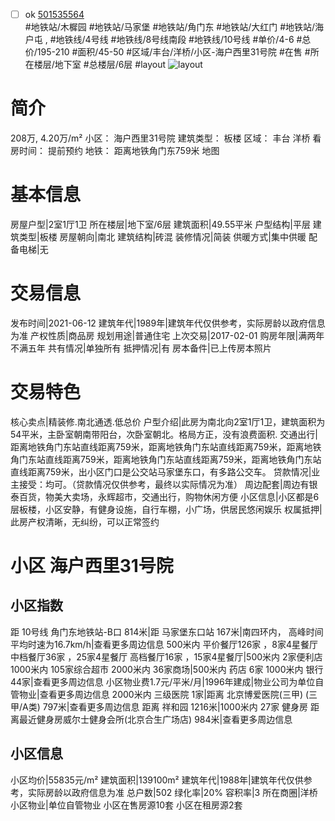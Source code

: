 - [ ] ok [501535564](https://bj.5i5j.com/ershoufang/501535564.html)  
 #地铁站/木樨园 #地铁站/马家堡 #地铁站/角门东 #地铁站/大红门 #地铁站/海户屯 ,  #地铁线/4号线 #地铁线/8号线南段 #地铁线/10号线
#单价/4-6 #总价/195-210 #面积/45-50   #区域/丰台/洋桥/小区-海户西里31号院 #在售 #所在楼层/地下室 #总楼层/6层 #layout 
![layout](http://image2a.5i5j.com/bdir/layout/9be988b596a942b180d612df029d796e.JPG_P5.jpg) 
# 简介 
 208万,  4.20万/m² 
小区： 海户西里31号院
建筑类型： 板楼
区域： 丰台 洋桥
看房时间： 提前预约
地铁： 距离地铁角门东759米 地图
# 基本信息 
 房屋户型|2室1厅1卫
所在楼层|地下室/6层
建筑面积|49.55平米
户型结构|平层
建筑类型|板楼
房屋朝向|南北
建筑结构|砖混
装修情况|简装
供暖方式|集中供暖
配备电梯|无
# 交易信息 
 发布时间|2021-06-12
建筑年代|1989年|建筑年代仅供参考，实际房龄以政府信息为准
产权性质|商品房
规划用途|普通住宅
上次交易|2017-02-01
购房年限|满两年不满五年
共有情况|单独所有
抵押情况|有
房本备件|已上传房本照片
# 交易特色 
 核心卖点|精装修.南北通透.低总价
户型介绍|此房为南北向2室1厅1卫，建筑面积为54平米，主卧室朝南带阳台，次卧室朝北。格局方正，没有浪费面积.
交通出行|距离地铁角门东站直线距离759米，距离地铁角门东站直线距离759米，距离地铁角门东站直线距离759米，距离地铁角门东站直线距离759米，距离地铁角门东站直线距离759米，出小区门口是公交站马家堡东口，有多路公交车。
贷款情况|业主接受：均可。（贷款情况仅供参考，最终以实际情况为准）
周边配套|周边有银泰百货，物美大卖场，永辉超市，交通出行，购物休闲方便
小区信息|小区都是6层板楼，小区安静，有健身设施，自行车棚，小广场，供居民悠闲娱乐
权属抵押|此房产权清晰，无纠纷，可以正常签约
# 小区 海户西里31号院
## 小区指数 
 距 10号线 角门东地铁站-B口 814米|距 马家堡东口站 167米|南四环内， 高峰时间平均时速为16.7km/h|查看更多周边信息
500米内 平价餐厅126家 ，8家4星餐厅
中档餐厅36家 ，25家4星餐厅
高档餐厅16家 ，15家4星餐厅|500米内 2家便利店
1000米内 105家综合超市
2000米内 36家商场|500米内 药店 6家
1000米内 银行 44家|查看更多周边信息
小区物业费1.7元/平米/月|1996年建成|物业公司为单位自管物业|查看更多周边信息
2000米内 三级医院 1家|距离 北京博爱医院(三甲) (三甲/A类) 797米|查看更多周边信息
距离 祥和园 1216米|1000米内 27家 健身房
距离最近健身房威尔士健身会所(北京合生广场店) 984米|查看更多周边信息
## 小区信息 
 小区均价|55835元/m²
建筑面积|139100m²
建筑年代|1988年|建筑年代仅供参考，实际房龄以政府信息为准
总户数|502
绿化率|20%
容积率|3
所在商圈|洋桥
小区物业|单位自管物业
小区在售房源10套
小区在租房源2套
